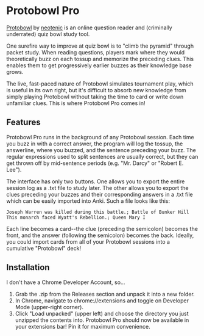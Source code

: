 # Protobowl Pro
[Protobowl](https://protobowl.com) by [neotenic](https://github.com/neotenic/protobowl) is an online question reader and (criminally underrated) quiz bowl study tool.

One surefire way to improve at quiz bowl is to "climb the pyramid" through packet study. When reading questions, players mark where they would theoretically buzz on each tossup and memorize the preceding clues. This enables them to get progressively earlier buzzes as their knowledge base grows.

The live, fast-paced nature of Protobowl simulates tournament play, which is useful in its own right, but it's difficult to absorb new knowledge from simply playing Protobowl without taking the time to card or write down unfamiliar clues. This is where Protobowl Pro comes in!

## Features
Protobowl Pro runs in the background of any Protobowl session. Each time you buzz in with a correct answer, the program will log the tossup, the answerline, where you buzzed, and the sentence preceding your buzz. The regular expressions used to split sentences are usually correct, but they can get thrown off by mid-sentence periods (e.g. "Mr. Darcy" or "Robert E. Lee").

The interface has only two buttons. One allows you to export the entire session log as a .txt file to study later. The other allows you to export the clues preceding your buzzes and their corresponding answers in a .txt file which can be easily imported into Anki. Such a file looks like this:
```
Joseph Warren was killed during this battle.; Battle of Bunker Hill
This monarch faced Wyatt's Rebellion.; Queen Mary I
```
Each line becomes a card--the clue (preceding the semicolon) becomes the front, and the answer (following the semicolon) becomes the back. Ideally, you could import cards from all of your Protobowl sessions into a cumulative "Protobowl" deck!

## Installation
I don't have a Chrome Developer Account, so...
1. Grab the .zip from the Releases section and unpack it into a new folder.
2. In Chrome, navigate to chrome://extensions and toggle on Developer Mode (upper-right corner). 
3. Click "Load unpacked" (upper left) and choose the directory you just unzipped the contents into. Protobowl Pro should now be available in your extensions bar! Pin it for maximum convenience.
